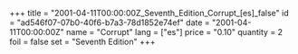 +++
title = "2001-04-11T00:00:00Z_Seventh_Edition_Corrupt_[es]_false"
id = "ad546f07-07b0-40f6-b7a3-78d1852e74ef"
date = "2001-04-11T00:00:00Z"
name = "Corrupt"
lang = ["es"]
price = "0.10"
quantity = 2
foil = false
set = "Seventh Edition"
+++
